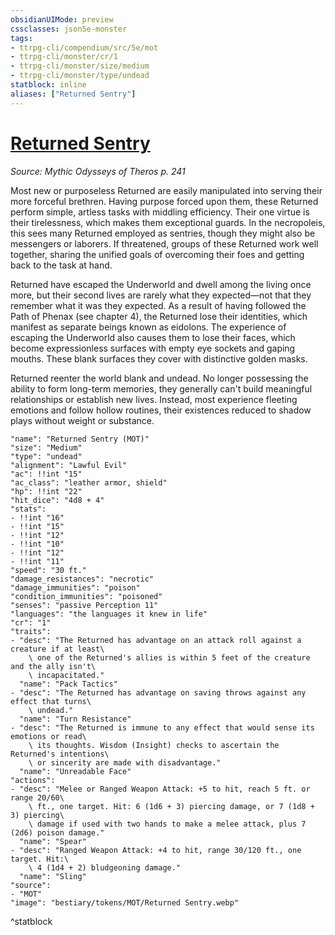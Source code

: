 ```yaml
---
obsidianUIMode: preview
cssclasses: json5e-monster
tags:
- ttrpg-cli/compendium/src/5e/mot
- ttrpg-cli/monster/cr/1
- ttrpg-cli/monster/size/medium
- ttrpg-cli/monster/type/undead
statblock: inline
aliases: ["Returned Sentry"]
---
```

# [Returned Sentry](3-Compendium\CLI\bestiary\undead/returned-sentry-mot.md)
*Source: Mythic Odysseys of Theros p. 241*  

Most new or purposeless Returned are easily manipulated into serving their more forceful brethren. Having purpose forced upon them, these Returned perform simple, artless tasks with middling efficiency. Their one virtue is their tirelessness, which makes them exceptional guards. In the necropoleis, this sees many Returned employed as sentries, though they might also be messengers or laborers. If threatened, groups of these Returned work well together, sharing the unified goals of overcoming their foes and getting back to the task at hand.

Returned have escaped the Underworld and dwell among the living once more, but their second lives are rarely what they expected—not that they remember what it was they expected. As a result of having followed the Path of Phenax (see chapter 4), the Returned lose their identities, which manifest as separate beings known as eidolons. The experience of escaping the Underworld also causes them to lose their faces, which become expressionless surfaces with empty eye sockets and gaping mouths. These blank surfaces they cover with distinctive golden masks.

Returned reenter the world blank and undead. No longer possessing the ability to form long-term memories, they generally can't build meaningful relationships or establish new lives. Instead, most experience fleeting emotions and follow hollow routines, their existences reduced to shadow plays without weight or substance.

```statblock
"name": "Returned Sentry (MOT)"
"size": "Medium"
"type": "undead"
"alignment": "Lawful Evil"
"ac": !!int "15"
"ac_class": "leather armor, shield"
"hp": !!int "22"
"hit_dice": "4d8 + 4"
"stats":
- !!int "16"
- !!int "15"
- !!int "12"
- !!int "10"
- !!int "12"
- !!int "11"
"speed": "30 ft."
"damage_resistances": "necrotic"
"damage_immunities": "poison"
"condition_immunities": "poisoned"
"senses": "passive Perception 11"
"languages": "the languages it knew in life"
"cr": "1"
"traits":
- "desc": "The Returned has advantage on an attack roll against a creature if at least\
    \ one of the Returned's allies is within 5 feet of the creature and the ally isn't\
    \ incapacitated."
  "name": "Pack Tactics"
- "desc": "The Returned has advantage on saving throws against any effect that turns\
    \ undead."
  "name": "Turn Resistance"
- "desc": "The Returned is immune to any effect that would sense its emotions or read\
    \ its thoughts. Wisdom (Insight) checks to ascertain the Returned's intentions\
    \ or sincerity are made with disadvantage."
  "name": "Unreadable Face"
"actions":
- "desc": "Melee or Ranged Weapon Attack: +5 to hit, reach 5 ft. or range 20/60\
    \ ft., one target. Hit: 6 (1d6 + 3) piercing damage, or 7 (1d8 + 3) piercing\
    \ damage if used with two hands to make a melee attack, plus 7 (2d6) poison damage."
  "name": "Spear"
- "desc": "Ranged Weapon Attack: +4 to hit, range 30/120 ft., one target. Hit:\
    \ 4 (1d4 + 2) bludgeoning damage."
  "name": "Sling"
"source":
- "MOT"
"image": "bestiary/tokens/MOT/Returned Sentry.webp"
```
^statblock